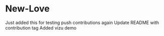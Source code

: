 # New-Love
Just added this for testing push contributions again
Update README with contribution tag
Added vizu demo
